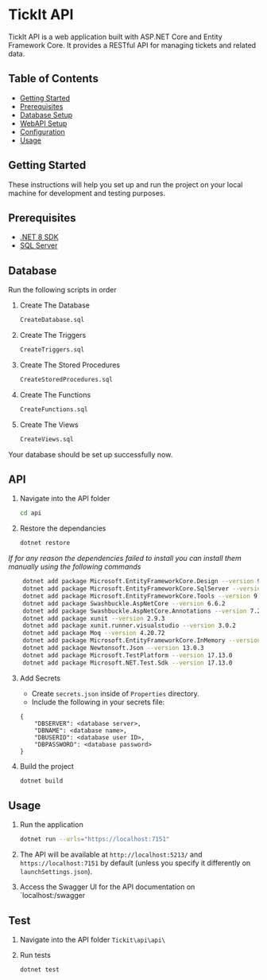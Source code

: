 # TickIt API

TickIt API is a web application built with ASP.NET Core and Entity Framework Core. It provides a RESTful API for managing tickets and related data.

## Table of Contents

- [Getting Started](#getting-started)
- [Prerequisites](#prerequisites)
- [Database Setup](#database)
- [WebAPI Setup](#api)
- [Configuration](#configuration)
- [Usage](#usage)


## Getting Started

These instructions will help you set up and run the project on your local machine for development and testing purposes.

## Prerequisites

- [.NET 8 SDK](https://dotnet.microsoft.com/download/dotnet/8.0)
- [SQL Server](https://www.microsoft.com/en-us/sql-server/sql-server-downloads)

## Database

Run the following scripts in order

1. Create The Database
    ```bash
    CreateDatabase.sql
    ```

2. Create The Triggers
    ```bash
    CreateTriggers.sql
    ```

3. Create The Stored Procedures
    ```bash
    CreateStoredProcedures.sql
    ```
    
4. Create The Functions
    ```bash
    CreateFunctions.sql
    ```

5. Create The Views
    ```bash
    CreateViews.sql
    ```

Your database should be set up successfully now.

## API

1. Navigate into the API folder
    ```bash
    cd api
    ```

2. Restore the dependancies
    ```bash
    dotnet restore
    ```

*If for any reason the dependencies failed to install you can install them manually using the following commands*
```bash
    dotnet add package Microsoft.EntityFrameworkCore.Design --version 9.0.2
    dotnet add package Microsoft.EntityFrameworkCore.SqlServer --version 9.0.2
    dotnet add package Microsoft.EntityFrameworkCore.Tools --version 9.0.2
    dotnet add package Swashbuckle.AspNetCore --version 6.6.2
    dotnet add package Swashbuckle.AspNetCore.Annotations --version 7.2.0
    dotnet add package xunit --version 2.9.3
    dotnet add package xunit.runner.visualstudio --version 3.0.2
    dotnet add package Moq --version 4.20.72
    dotnet add package Microsoft.EntityFrameworkCore.InMemory --version 9.0.2
    dotnet add package Newtonsoft.Json --version 13.0.3
    dotnet add package Microsoft.TestPlatform --version 17.13.0
    dotnet add package Microsoft.NET.Test.Sdk --version 17.13.0
```

3. Add Secrets

    * Create `secrets.json` inside of `Properties` directory.
    * Include the following in your secrets file:
    ```
    {
        "DBSERVER": <database server>,
        "DBNAME": <database name>,
        "DBUSERID": <database user ID>,
        "DBPASSWORD": <database password>
    }
    ```

4. Build the project
    ```bash
    dotnet build
    ```

## Usage

1. Run the application
    ```bash
    dotnet run --urls="https://localhost:7151"
    ```

2. The API will be available at `http://localhost:5213/` and `https://localhost:7151` by default (unless you specify it differently on `launchSettings.json`).

3. Access the Swagger UI for the API documentation on `localhost:<port>/swagger

## Test

1. Navigate into the API folder `Tickit\api\api\`

2. Run tests
    ```bash
    dotnet test
    ```

